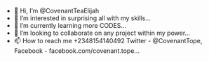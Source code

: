 - 👋 Hi, I’m @CovenantTeaElijah
- 👀 I’m interested in surprising all with my skills...
- 🌱 I’m currently learning more CODES...
- 💞️ I’m looking to collaborate on any project within my power...
- 📫 How to reach me +2348154140492 Twitter - @CovenantTope, Facebook - facebook.com/covenant.tope...

<!---
CovenantElijah/CovenantElijah is a ✨ special ✨ repository because its `README.md` (this file) appears on your GitHub profile.
You can click the Preview link to take a look at your changes.
--->
